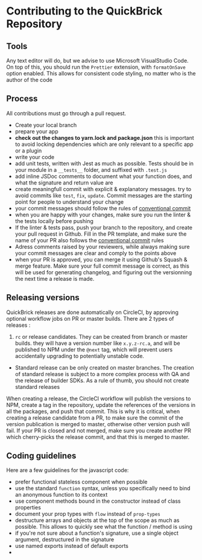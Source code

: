 # Contributing to the QuickBrick Repository

## Tools

Any text editor will do, but we advise to use Microsoft VisualStudio Code.
On top of this, you should run the `Prettier` extension, with `formatOnSave` option enabled. This allows for consistent code styling, no matter who is the author of the code

## Process

All contributions must go through a pull request.

- Create your local branch
- prepare your app
- **check out the changes to yarn.lock and package.json** this is important to avoid locking dependencies which are only relevant to a specific app or a plugin
- write your code
- add unit tests, written with Jest as much as possible. Tests should be in your module in a `__tests__` folder, and suffixed with `.test.js`
- add inline JSDoc comments to document what your function does, and what the signature and return value are
- create meaningfull commit with explicit & explanatory messages. try to avoid commits like `test`, `fix`, `update`. Commit messages are the starting point for people to understand your change
- your commit messages should follow the rules of [conventional commit](https://www.conventionalcommits.org/en/v1.0.0-beta.4/#specification)
- when you are happy with your changes, make sure you run the linter & the tests locally before pushing
- If the linter & tests pass, push your branch to the repository, and create your pull request in Github. Fill in the PR template, and make sure the name of your PR also follows the [conventional commit](https://www.conventionalcommits.org/en/v1.0.0-beta.4/#specification) rules
- Adress comments raised by your reviewers, while always making sure your commit messages are clear and comply to the points above
- when your PR is approved, you can merge it using Github's Squash & merge feature. Make sure your full commit message is correct, as this will be used for generating changelog, and figuring out the versionning the next time a release is made.

## Releasing versions

QuickBrick releases are done automatically on CircleCI, by approving optional workflow jobs on PR or master builds.
There are 2 types of releases :

1. `rc` or release candidates.
   They can be created from branch or master builds. they will have a version number like `x.y.z-rc.a`, and will be published to NPM under the `@next` tag, which will prevent users accidentally upgrading to potentially unstable code.

- Standard release can be only created on master branches. The creation of standard release is subject to a more complex process with QA and the release of builder SDKs. As a rule of thumb, you should not create standard releases

When creating a release, the CircleCI workflow will publish the versions to NPM, create a tag in the repository, update the references of the versions in all the packages, and push that commit. This is why it is critical, when creating a release candidate from a PR, to make sure the commit of the version publication is merged to master, otherwise other version push will fail. If your PR is closed and not merged, make sure you create another PR which cherry-picks the release commit, and that this is merged to master.

## Coding guidelines

Here are a few guidelines for the javascript code:

- prefer functional stateless component when possible
- use the standard `function` syntax, unless you specifically need to bind an anonymous function to its context
- use component methods bound in the constructor instead of class properties
- document your prop types with `flow` instead of `prop-types`
- destructure arrays and objects at the top of the scope as much as possible. This allows to quickly see what the function / method is using
- if you're not sure about a function's signature, use a single object argument, destructured in the signature
- use named exports instead of default exports
-
